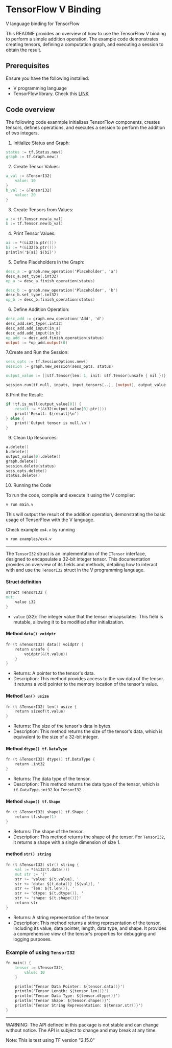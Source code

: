 # TensorFlow V Binding
V language binding for TensorFlow

This README provides an overview of how to use the TensorFlow V binding to perform a simple addition operation. The example code demonstrates creating tensors, defining a computation graph, and executing a session to obtain the result.

## Prerequisites
Ensure you have the following installed:
* V programming language
* TensorFlow library. Check this [LINK](https://www.tensorflow.org/install/lang_c)

## Code overview
The following code exanmple initializes TensorFlow components, creates tensors, defines operations, and executes a session to perform the addition of two integers.

1. Initialize Status and Graph:
```v
status := tf.Status.new()
graph := tf.Graph.new()
```

2. Create Tensor Values:
```v
a_val := &TensorI32{
    value: 10
}
b_val := &TensorI32{
    value: 20
}
```
3. Create Tensors from Values:
```v
a := tf.Tensor.new(a_val)
b := tf.Tensor.new(b_val)
```

4. Print Tensor Values:
```v
ai := *(&i32(a.ptr()))
bi := *(&i32(b.ptr()))
println('${ai} ${bi}')
```

5. Define Placeholders in the Graph:
```v
desc_a := graph.new_operation('Placeholder', 'a')
desc_a.set_type(.int32)
op_a := desc_a.finish_operation(status)

desc_b := graph.new_operation('Placeholder', 'b')
desc_b.set_type(.int32)
op_b := desc_b.finish_operation(status)
```

6. Define Addition Operation:
```v
desc_add := graph.new_operation('Add', 'd')
desc_add.set_type(.int32)
desc_add.add_input(in_a)
desc_add.add_input(in_b)
op_add := desc_add.finish_operation(status)
output := *op_add.output(0)
```

7.Create and Run the Session:
```v
sess_opts := tf.SessionOptions.new()
session := graph.new_session(sess_opts, status)

output_value := []&tf.Tensor{len: 1, init: &tf.Tensor(unsafe { nil })}

session.run(tf.null, inputs, input_tensors[..], [output], output_value, [], tf.null, status)
```

8.Print the Result:
```v
if !tf.is_null(output_value[0]) {
    result := *(&i32(output_value[0].ptr()))
    print('Result: ${result}\n')
} else {
    print('Output tensor is null.\n')
}
```

9. Clean Up Resources:
```v
a.delete()
b.delete()
output_value[0].delete()
graph.delete()
session.delete(status)
sess_opts.delete()
status.delete()
```
10. Running the Code

To run the code, compile and execute it using the V compiler:
```sh
v run main.v
```
This will output the result of the addition operation, demonstrating the basic usage of TensorFlow with the V language.

Check example `ex4.v` by running
```sh
v run examples/ex4.v
```

-----------

The `TensorI32` struct is an implementation of the `ITensor` interface, designed to encapsulate a 32-bit integer tensor. This documentation provides an overview of its fields and methods, detailing how to interact with and use the `TensorI32` struct in the V programming language.

#### Struct definition
```v
struct TensorI32 {
mut:
    value i32
}
```
* `value` (i32): The integer value that the tensor encapsulates. This field is mutable, allowing it to be modified after initialization.

#### Method `data() voidptr`
```v
fn (t &TensorI32) data() voidptr {
    return unsafe {
        voidptr(&(t.value))
    }
}
```
* Returns: A pointer to the tensor's data.
* Description: This method provides access to the raw data of the tensor. It returns a void pointer to the memory location of the tensor's value.

#### Method `len() usize`
```v
fn (t &TensorI32) len() usize {
    return sizeof(t.value)
}
```
* Returns: The size of the tensor's data in bytes.
* Description: This method returns the size of the tensor's data, which is equivalent to the size of a 32-bit integer.

#### Method `dtype() tf.DataType`
```v
fn (t &TensorI32) dtype() tf.DataType {
    return .int32
}
```
* Returns: The data type of the tensor.
* Description: This method returns the data type of the tensor, which is `tf.DataType.int32` for `TensorI32`.

#### Method `shape() tf.Shape`
```v
fn (t &TensorI32) shape() tf.Shape {
    return tf.shape(1)
}
```
* Returns: The shape of the tensor.
* Description: This method returns the shape of the tensor. For `TensorI32`, it returns a shape with a single dimension of size 1.

#### method `str() string`
```v
fn (t &TensorI32) str() string {
    val := *(&i32(t.data()))
    mut str := '{'
    str += 'value: ${t.value}, '
    str += 'data: ${t.data()} [${val}], '
    str += 'len: ${t.len()}, '
    str += 'dtype: ${t.dtype()}, '
    str += 'shape: ${t.shape()}}'
    return str
}
```
* Returns: A string representation of the tensor.
* Description: This method returns a string representation of the tensor, including its value, data pointer, length, data type, and shape. It provides a comprehensive view of the tensor's properties for debugging and logging purposes.

### Example of using `TensorI32`
```v
fn main() {
    tensor := &TensorI32{
        value: 10
    }

    println('Tensor Data Pointer: ${tensor.data()}')
    println('Tensor Length: ${tensor.len()}')
    println('Tensor Data Type: ${tensor.dtype()}')
    println('Tensor Shape: ${tensor.shape()}')
    println('Tensor String Representation: ${tensor.str()}')
}
```


-------------
WARNING: The API defined in this package is not stable and can change without notice.
The API is subject to change and may break at any time. 

Note: This is test using TF version "2.15.0"
